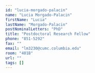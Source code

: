 ```yaml
---
id: "lucia-morgado-palacin"
name: "Lucia Morgado-Palacin"
firstName: "Lucia"
lastName: "Morgado-Palacin"
postNominalLetters: "PhD"
title: "Postdoctoral Research Fellow"
phone: "851-5292"
fax: ""
email: "lm3230@cumc.columbia.edu"
room: "401B"
url: ""
tags: []
---
```

